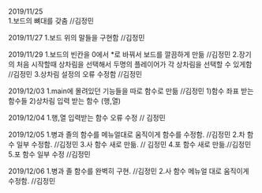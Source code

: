 2019/11/25    
1.보드의 뼈대를 갖춤 //김정민

2019/11/27
1.보드 위의 말들을 구현함 //김정민

2019/11/29
1.보드의 빈칸을 0에서 *로 바꿔서 보드를 깔끔하게 만듦 //김정민
2.장기의 처음 시작할때 상차림을 선택해서 두명의 플레이어가 각 상차림을 선택할 수 있게함 //김정민
3.상차림 설정의 오류 수정함 //김정민

2019/12/03
1.main에 몰려있던 기능들을 따로 함수로 만듦  //김정민
   1)함수 좌표 받는 함수들
   2)상차림 입력 받는 함수 (행,열)

2019/12/04
1.행,열 입력받는 함수 오류 수정 // 김정민

2019/12/05
1.병과 졸의 함수를 메뉴얼대로 움직이게 함수를 수정함. //김정민
2.차 함수 일부 수정함. //김정민
3.사 함수 새로 만듦. // 김정민
4.포 함수 새로 만듦.//김정민
5.포 함수 일부 수정 //김정민

2019/12/06
1.병과 졸 함수를 완벽히 구현. //김정민
2.사 함수 메뉴얼 대로 움직이게 수정함. //김정민
